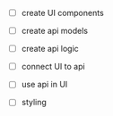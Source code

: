 - [ ] create UI components

- [ ] create api models
- [ ] create api logic

- [ ] connect UI to api
- [ ] use api in UI

- [ ] styling
